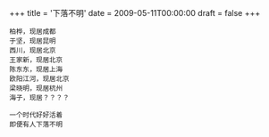 +++
title = '下落不明'
date = 2009-05-11T00:00:00
draft = false
+++

<div class="poem">

```
柏桦，现居成都
于坚，现居昆明
西川，现居北京
王家新，现居北京
陈东东，现居上海
欧阳江河，现居北京
梁晓明，现居杭州
海子，现居？？？？

一个时代好好活着
即便有人下落不明
```

</div>
